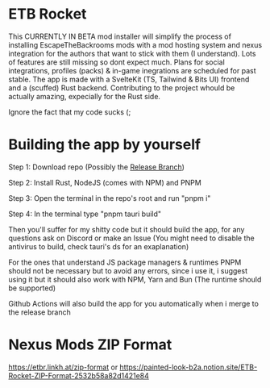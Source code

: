 # ETB Rocket
This CURRENTLY IN BETA mod installer will simplify the process of installing EscapeTheBackrooms mods with a mod hosting system and nexus integration for the authors that want to stick with them (I understand). Lots of features are still missing so dont expect much. Plans for social integrations, profiles (packs) & in-game inegrations are scheduled for past stable. The app is made with a SvelteKit (TS, Tailwind & Bits UI) frontend and a (scuffed) Rust backend. Contributing to the project whould be actually amazing, expecially for the Rust side.

Ignore the fact that my code sucks (;

# Building the app by yourself
Step 1: Download repo (Possibly the [Release Branch](https://github.com/lu2000luk/ETBRocket/tree/release))

Step 2: Install Rust, NodeJS (comes with NPM) and PNPM

Step 3: Open the terminal in the repo's root and run "pnpm i"

Step 4: In the terminal type "pnpm tauri build"

Then you'll suffer for my shitty code but it should build the app, for any questions ask on Discord or make an Issue
(You might need to disable the antivirus to build, check tauri's ds for an exaplanation)

For the ones that understand JS package managers & runtimes PNPM should not be necessary but to avoid any errors, since i use it, i suggest using it but it should also work with NPM, Yarn and Bun (The runtime should be supported)

Github Actions will also build the app for you automatically when i merge to the release branch

# Nexus Mods ZIP Format
https://etbr.linkh.at/zip-format or https://painted-look-b2a.notion.site/ETB-Rocket-ZIP-Format-2532b58a82d1421e84
